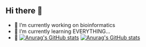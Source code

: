## Hi there 👋

- 🔭 I’m currently working on bioinformatics
- 🌱 I’m currently learning EVERYTHING...
- 🏀
[![Anurag's GitHub stats](https://github-readme-stats.vercel.app/api?username=liuxiaZzz)](https://github.com/anuraghazra/github-readme-stats)
[![Anurag's GitHub stats](https://github-readme-stats.vercel.app/api?username=liuxiaZzz)](https://github.com/anuraghazra/github-readme-stats)
